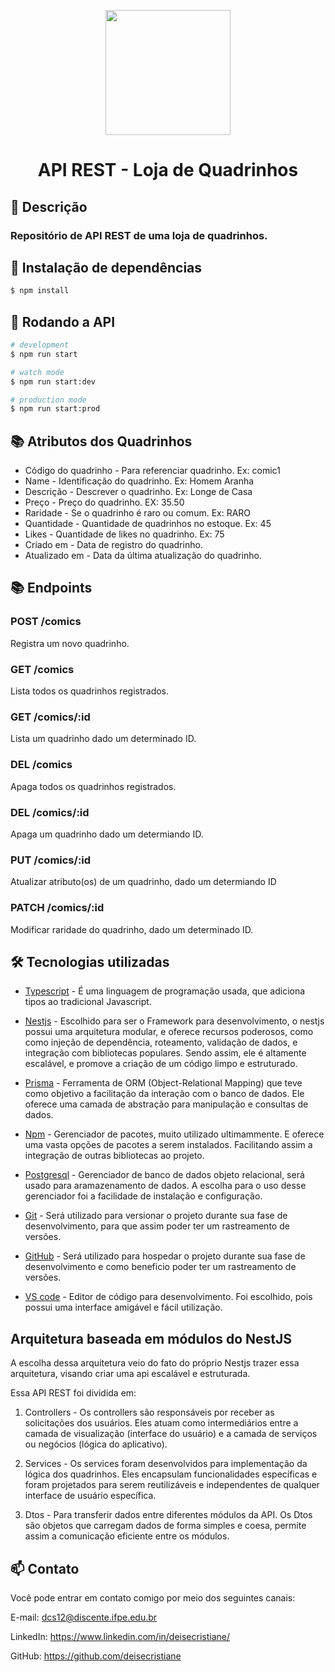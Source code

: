 <p align="center">
  <a target="blank"><img src="https://user-images.githubusercontent.com/81196756/251611823-aa18e6ae-837c-49e1-98de-c56cb3d7fb4b.jpg" width="200" /></a>
</p>

<h1 align="center">API REST - Loja de Quadrinhos</h1>

## 📝 Descrição

<h3> Repositório de API REST de uma loja de quadrinhos.
</h3>

## 🚀 Instalação de dependências

```bash
$ npm install
```

## 🚀 Rodando a API

```bash
# development
$ npm run start

# watch mode
$ npm run start:dev

# production mode
$ npm run start:prod
```



## 📚 Atributos dos Quadrinhos
* Código do quadrinho - Para referenciar quadrinho. Ex: comic1
* Name - Identificação do quadrinho. Ex: Homem Aranha
* Descrição - Descrever o quadrinho. Ex: Longe de Casa
* Preço - Preço do quadrinho. EX: 35.50
* Raridade - Se o quadrinho é raro ou comum. Ex: RARO
* Quantidade - Quantidade de quadrinhos no estoque. Ex: 45
* Likes - Quantidade de likes no quadrinho. Ex: 75
* Criado em - Data de registro do quadrinho.
* Atualizado em - Data da última atualização do quadrinho.

## 📚 Endpoints

### POST /comics
Registra um novo quadrinho.

### GET /comics 
Lista todos os quadrinhos registrados.

### GET /comics/:id
Lista um quadrinho dado um determinado ID.

### DEL /comics
Apaga todos os quadrinhos registrados.

### DEL /comics/:id
Apaga um quadrinho dado um determiando ID.

### PUT /comics/:id
Atualizar atributo(os) de um quadrinho, dado um determiando ID

### PATCH /comics/:id
Modificar raridade do quadrinho, dado um determinado ID.


## 🛠️ Tecnologias utilizadas

* [Typescript](https://www.typescriptlang.org/) - É uma linguagem de programação usada, que adiciona tipos ao tradicional Javascript.

* [Nestjs](https://nestjs.com/) - Escolhido para ser o Framework para desenvolvimento, o nestjs possui uma arquitetura modular, e oferece recursos poderosos, como como injeção de dependência, roteamento, validação de dados, e integração com bibliotecas populares. Sendo assim, ele é altamente escalável, e promove a criação de um código limpo e estruturado.

* [Prisma](https://www.prisma.io/) - Ferramenta de ORM (Object-Relational Mapping) que teve como objetivo a facilitação da interação com o banco de dados. Ele oferece uma camada de abstração para manipulação e consultas de dados.

* [Npm](https://www.npmjs.com/) - Gerenciador de pacotes, muito utilizado ultimammente. E oferece uma vasta opções de pacotes a serem instalados. Facilitando assim a integração de outras bibliotecas ao projeto.

* [Postgresql](https://www.postgresql.org/docs/) - Gerenciador de banco de dados objeto relacional, será usado para aramazenamento de dados. A escolha para o uso desse gerenciador foi a facilidade de instalação e configuração. 

* [Git](https://git-scm.com/doc) - Será utilizado para versionar o projeto durante sua fase de desenvolvimento, para que assim poder ter um rastreamento de versões.

* [GitHub](https://docs.github.com/pt) - Será utilizado para hospedar o projeto durante sua fase de desenvolvimento e como beneficio poder ter um rastreamento de versões.

* [VS code](https://code.visualstudio.com/) - Editor de código para desenvolvimento. Foi escolhido, pois possui uma interface amigável e fácil utilização.

## Arquitetura baseada em módulos do NestJS

A escolha dessa arquitetura veio do fato do próprio  Nestjs  trazer essa arquitetura, visando criar uma api escalável e estruturada.

Essa API REST foi dividida em:

1. Controllers - Os controllers são responsáveis por receber as solicitações dos usuários. Eles atuam como intermediários entre a camada de visualização (interface do usuário) e a camada de serviços ou negócios (lógica do aplicativo).
2. Services - Os services foram desenvolvidos para  implementação da lógica dos quadrinhos. Eles encapsulam funcionalidades específicas e foram  projetados para serem reutilizáveis e independentes de qualquer interface de usuário específica.

3. Dtos - Para transferir dados entre diferentes módulos da API. Os Dtos são objetos que carregam dados de forma simples e coesa, permite assim  a comunicação eficiente entre os módulos.


## 📫 Contato
Você pode entrar em contato comigo por meio dos seguintes canais:

E-mail: dcs12@discente.ifpe.edu.br

LinkedIn: https://www.linkedin.com/in/deisecristiane/

GitHub: https://github.com/deisecristiane



